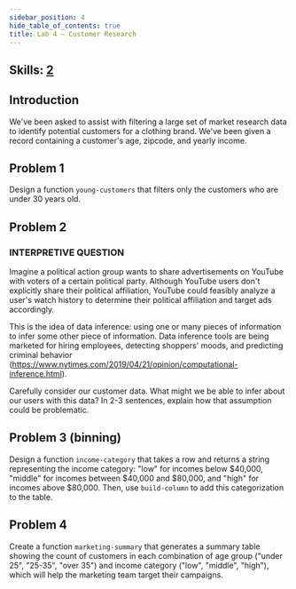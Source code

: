 ```yaml
---
sidebar_position: 4
hide_table_of_contents: true
title: Lab 4 — Customer Research
---
```


## Skills: [2](/skills/#(2))

## Introduction
We've been asked to assist with filtering a large set of market research data to identify potential customers for a clothing brand. We've been given a record containing a customer's age, zipcode, and yearly income.

## Problem 1
Design a function `young-customers` that filters only the customers who are under 30 years old.

## Problem 2
### INTERPRETIVE QUESTION

Imagine a political action group wants to share advertisements on YouTube with voters of a certain political party. Although YouTube users don't explicitly share their political affiliation, YouTube could feasibly analyze a user's watch history to determine their political affiliation and target ads accordingly.

This is the idea of data inference: using one or many pieces of information to infer some other piece of information. Data inference tools are being marketed for hiring employees, detecting shoppers' moods, and predicting criminal behavior (https://www.nytimes.com/2019/04/21/opinion/computational-inference.html).

Carefully consider our customer data. What might we be able to infer about our users with this data? In 2-3 sentences, explain how that assumption could be problematic.

## Problem 3 (binning)
Design a function `income-category` that takes a row and returns a string representing the income category: "low" for incomes below $40,000, "middle" for incomes between $40,000 and $80,000, and "high" for incomes above $80,000. 
Then, use `build-column` to add this categorization to the table.

## Problem 4
Create a function `marketing-summary` that generates a summary table showing the count of customers in each combination of age group ("under 25", "25-35", "over 35") and income category ("low", "middle", "high"), which will help the marketing team target their campaigns.

